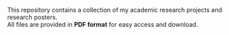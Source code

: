 This repository contains a collection of my academic research projects and research posters.  
All files are provided in **PDF format** for easy access and download.
